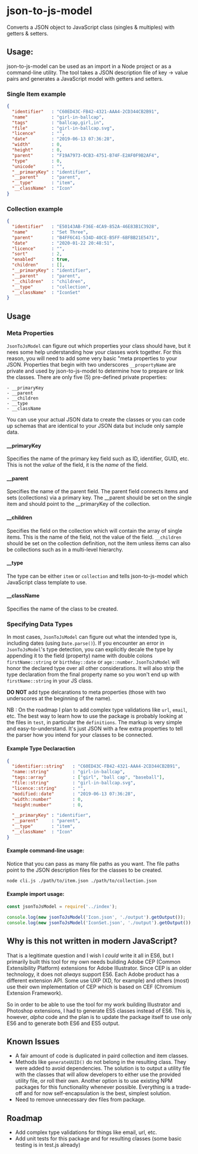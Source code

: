 # json-to-js-model

Converts a JSON object to JavaScript class (singles &amp; multiples) with getters &amp; setters.

## Usage:

json-to-js-model can be used as an import in a Node project or as a command-line utility. The tool takes a JSON
description file of key -> value pairs and generates a JavaScript model with getters and setters.

### Single Item example

```json
{
  "identifier"   : "C60ED43C-FB42-4321-AAA4-2CD344CB2B91",
  "name"         : "girl-in-ballcap",
  "tags"         : "ballcap,girl,in",
  "file"         : "girl-in-ballcap.svg",
  "licence"      : "",
  "date"         : "2019-06-13 07:36:28",
  "width"        : 0,
  "height"       : 0,
  "parent"       : "F19A7973-0CB3-4751-B74F-E2AF0F9B2AF4",
  "type"         : 0,
  "unicode"      : "",
  "__primaryKey" : "identifier",
  "__parent"     : "parent",
  "__type"       : "item",
  "__className"  : "Icon"
}
```
### Collection example

```json
{
  "identifier"   : "E50143AB-F36E-4CA9-852A-46E83B1C3928",
  "name"         : "Set Three",
  "parent"       : "B4FF6C41-534D-40CE-B5FF-6BFBB21E5471",
  "date"         : "2020-01-22 20:48:51",
  "licence"      : "",
  "sort"         : 2,
  "enabled"      : true,
  "children"     : [],
  "__primaryKey" : "identifier",
  "__parent"     : "parent",
  "__children"   : "children",
  "__type"       : "collection",
  "__className"  : "IconSet"
}
```

## Usage

### Meta Properties

`JsonToJsModel` can figure out which properties your class should have, but it nees some help understanding 
how your classes work together. For this reason, you will need to add some very basic "meta properties to 
your JSON. Properties that begin with two underscores `__propertyName` are private and used by json-to-js-model to 
determine how to prepare or link the classes. There are only five (5) pre-defined 
private properties:

```
- __primaryKey
- __parent
- __children
- __type
- __className
```

You can use your actual JSON data to create the classes or you can code up schemas that are identical to your 
JSON data but include only sample data.

#### __primaryKey

Specifies the name of the primary key field such as ID, identifier, GUID, etc. This is not the *value* of the 
field, it is the *name* of the field.

#### __parent

Specifies the name of the parent field. The parent field connects items and sets (collections) via a primary key. 
The __parent should be set on the single item and should point to the __primaryKey of the collection.

#### __children

Specifies the field on the collection which will contain the array of single items. This is the name of the field, 
not the value of the field. `__children` should be set on the collection definition, not the item unless items can 
also be collections such as in a multi-level hierarchy.

#### __type

The type can be either `item` or `collection` and tells json-to-js-model which JavaScript class template to use.

#### __className

Specifies the name of the class to be created.

### Specifying Data Types

In most cases, `JsonToJsModel` can figure out what the intended type is, including dates (using `Date.parse()`). 
If you encounter an error in `JsonToJsModel`'s type detection, you can explicitly decale the type by appending it 
to the field (property) name with double colons `firstName::string` or `birthday::date` or `age::number`. 
`JsonToJsModel` will honor the declared type over all other considerations. It will also strip the type declaration 
from the final property name so you won't end up with `firstName::string` in your JS class.

**DO NOT** add type delcarations to meta properties (those with two underscores at the beginning of the name).

NB : On the roadmap I plan to add complex type validations like `url`, `email`, etc. The best way to learn how to 
use the package is probably looking at the files in `test`, in particular the `definitions`. The markup is very 
simple and easy-to-understand. It's just JSON with a few extra properties to tell the parser how you intend for 
your classes to be connected.

#### Example Type Declaraction

```json
{
  "identifier::string"   : "C60ED43C-FB42-4321-AAA4-2CD344CB2B91",
  "name::string"         : "girl-in-ballcap",
  "tags::array"          : ["girl", "ball cap", "baseball"],
  "file::string"         : "girl-in-ballcap.svg",
  "licence::string"      : "",
  "modified::date"       : "2019-06-13 07:36:28",
  "width::number"        : 0,
  "height:number"        : 0,

  "__primaryKey" : "identifier",
  "__parent"     : "parent",
  "__type"       : "item",
  "__className"  : "Icon"
}
```

#### Example command-line usage:

Notice that you can pass as many file paths as you want. The file paths point to the JSON description 
files for the classes to be created.

```bash
node cli.js ./path/to/item.json ./path/to/collection.json
```

#### Example import usage:

```javascript
const jsonToJsModel = require('../index');

console.log(new jsonToJsModel('Icon.json', './output').getOutput());
console.log(new jsonToJsModel('IconSet.json', './output').getOutput());
```

## Why is this not written in modern JavaScript?

That is a legitimate question and I wish I _could_ write it all in ES6, but I primarily built this tool for my own needs 
building Adobe CEP (Common Extensibility Platform) extensions for Adobe Illustrator. Since CEP is an older technology, 
it does not _always_ support ES6. Each Adobe product has a different extension API. Some use UXP (XD, for example) and 
others (most) use their own implementation of CEP which is based on CEF (Chromium Extension Framework). 

So in order to be able to use the tool for my work building Illustrator and Photoshop extensions, I had to generate 
ES5 classes instead of ES6. This is, however, _alpha_ code and the plan is to update the package itself to use only 
ES6 and to generate both ES6 and ES5 output.

## Known Issues

- A fair amount of code is duplicated in paird collection and item classes.
- Methods like `generateUUID()` do not belong in the resulting class. They were added to avoid dependencies. 
The solution is to output a utility file with the classes that will allow developers to either use the provided 
utility file, or roll their own. Another option is to use existing NPM packages for this functionality whenever possible.
Everything is a trade-off and for now self-encapsulation is the best, simplest solution.
- Need to remove unnecessary dev files from package.

## Roadmap

- Add complex type validations for things like email, url, etc.
- Add unit tests for this package and for resulting classes (some basic testing is in test.js already)